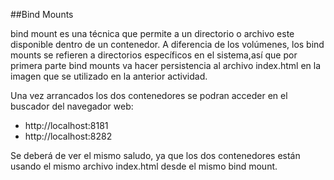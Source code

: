 ##Bind Mounts

bind mount es una técnica que permite a un directorio o archivo este disponible
dentro de un contenedor. A diferencia de los volúmenes, los bind mounts se refieren
a directorios específicos en el sistema,así que por primera parte bind mounts va
hacer persistencia al archivo index.html en la imagen que se utilizado en la
anterior actividad.

Una vez arrancados los dos contenedores se podran acceder en el buscador del
navegador web:

- http://localhost:8181
- http://localhost:8282

Se deberá de ver el mismo saludo, ya que los dos contenedores están usando el mismo
archivo index.html desde el mismo bind mount.
